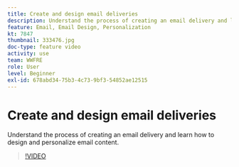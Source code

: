 ```yaml
---
title: Create and design email deliveries
description: Understand the process of creating an email delivery and learn how to design and personalize email content.
feature: Email, Email Design, Personalization
kt: 7847
thumbnail: 333476.jpg
doc-type: feature video
activity: use
team: WWFRE
role: User
level: Beginner
exl-id: 678abd34-75b3-4c73-9bf3-54852ae12515
---
```

# Create and design email deliveries 

Understand the process of creating an email delivery and learn how to design and personalize email content.

>[!VIDEO](https://video.tv.adobe.com/v/333476?quality=12&learn=on)
